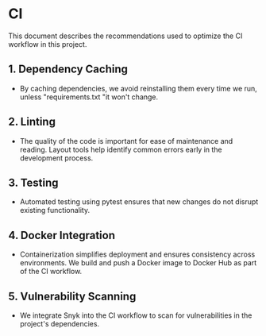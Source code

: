 # CI

This document describes the recommendations used to optimize the CI workflow in this project.

## 1. Dependency Caching
- By caching dependencies, we avoid reinstalling them every time we run, unless "requirements.txt "it won't change.

## 2. Linting
- The quality of the code is important for ease of maintenance and reading. Layout tools help identify common errors early in the development process.

## 3. Testing
- Automated testing using pytest ensures that new changes do not disrupt existing functionality.

## 4. Docker Integration
- Containerization simplifies deployment and ensures consistency across environments. We build and push a Docker image to Docker Hub as part of the CI workflow.

## 5. Vulnerability Scanning
- We integrate Snyk into the CI workflow to scan for vulnerabilities in the project's dependencies.